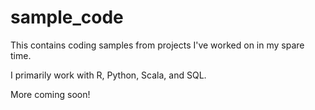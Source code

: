 # sample_code

This contains coding samples from projects I've worked on in my spare time.

I primarily work with R, Python, Scala, and SQL.

More coming soon!

